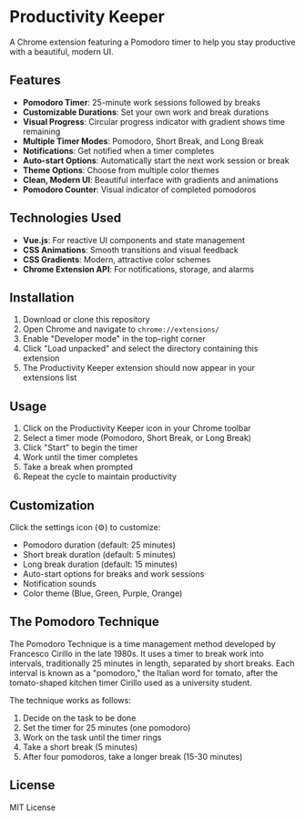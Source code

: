 # Productivity Keeper

A Chrome extension featuring a Pomodoro timer to help you stay productive with a beautiful, modern UI.

## Features

- **Pomodoro Timer**: 25-minute work sessions followed by breaks
- **Customizable Durations**: Set your own work and break durations
- **Visual Progress**: Circular progress indicator with gradient shows time remaining
- **Multiple Timer Modes**: Pomodoro, Short Break, and Long Break
- **Notifications**: Get notified when a timer completes
- **Auto-start Options**: Automatically start the next work session or break
- **Theme Options**: Choose from multiple color themes
- **Clean, Modern UI**: Beautiful interface with gradients and animations
- **Pomodoro Counter**: Visual indicator of completed pomodoros

## Technologies Used

- **Vue.js**: For reactive UI components and state management
- **CSS Animations**: Smooth transitions and visual feedback
- **CSS Gradients**: Modern, attractive color schemes
- **Chrome Extension API**: For notifications, storage, and alarms

## Installation

1. Download or clone this repository
2. Open Chrome and navigate to `chrome://extensions/`
3. Enable "Developer mode" in the top-right corner
4. Click "Load unpacked" and select the directory containing this extension
5. The Productivity Keeper extension should now appear in your extensions list

## Usage

1. Click on the Productivity Keeper icon in your Chrome toolbar
2. Select a timer mode (Pomodoro, Short Break, or Long Break)
3. Click "Start" to begin the timer
4. Work until the timer completes
5. Take a break when prompted
6. Repeat the cycle to maintain productivity

## Customization

Click the settings icon (⚙️) to customize:

- Pomodoro duration (default: 25 minutes)
- Short break duration (default: 5 minutes)
- Long break duration (default: 15 minutes)
- Auto-start options for breaks and work sessions
- Notification sounds
- Color theme (Blue, Green, Purple, Orange)

## The Pomodoro Technique

The Pomodoro Technique is a time management method developed by Francesco Cirillo in the late 1980s. It uses a timer to break work into intervals, traditionally 25 minutes in length, separated by short breaks. Each interval is known as a "pomodoro," the Italian word for tomato, after the tomato-shaped kitchen timer Cirillo used as a university student.

The technique works as follows:
1. Decide on the task to be done
2. Set the timer for 25 minutes (one pomodoro)
3. Work on the task until the timer rings
4. Take a short break (5 minutes)
5. After four pomodoros, take a longer break (15-30 minutes)

## License

MIT License 